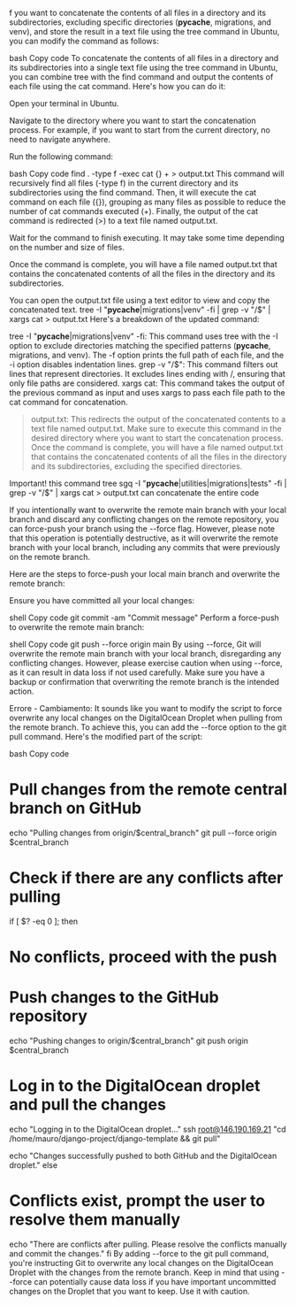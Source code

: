 f you want to concatenate the contents of all files in a directory and its subdirectories, excluding specific directories (__pycache__, migrations, and venv), and store the result in a text file using the tree command in Ubuntu, you can modify the command as follows:

bash
Copy code
To concatenate the contents of all files in a directory and its subdirectories into a single text file using the tree command in Ubuntu, you can combine tree with the find command and output the contents of each file using the cat command. Here's how you can do it:

Open your terminal in Ubuntu.

Navigate to the directory where you want to start the concatenation process. For example, if you want to start from the current directory, no need to navigate anywhere.

Run the following command:

bash
Copy code
find . -type f -exec cat {} + > output.txt
This command will recursively find all files (-type f) in the current directory and its subdirectories using the find command. Then, it will execute the cat command on each file ({}), grouping as many files as possible to reduce the number of cat commands executed (+). Finally, the output of the cat command is redirected (>) to a text file named output.txt.

Wait for the command to finish executing. It may take some time depending on the number and size of files.

Once the command is complete, you will have a file named output.txt that contains the concatenated contents of all the files in the directory and its subdirectories.

You can open the output.txt file using a text editor to view and copy the concatenated text.
tree -I "__pycache__|migrations|venv" -fi | grep -v "/$" | xargs cat > output.txt
Here's a breakdown of the updated command:

tree -I "__pycache__|migrations|venv" -fi: This command uses tree with the -I option to exclude directories matching the specified patterns (__pycache__, migrations, and venv). The -f option prints the full path of each file, and the -i option disables indentation lines.
grep -v "/$": This command filters out lines that represent directories. It excludes lines ending with /, ensuring that only file paths are considered.
xargs cat: This command takes the output of the previous command as input and uses xargs to pass each file path to the cat command for concatenation.
> output.txt: This redirects the output of the concatenated contents to a text file named output.txt.
Make sure to execute this command in the desired directory where you want to start the concatenation process. Once the command is complete, you will have a file named output.txt that contains the concatenated contents of all the files in the directory and its subdirectories, excluding the specified directories.

Important! this command tree sgq -I "__pycache__|utilities|migrations|tests" -fi | grep -v "/$" |  xargs cat > output.txt can concatenate the entire code

If you intentionally want to overwrite the remote main branch with your local branch and discard any conflicting changes on the remote repository, you can force-push your branch using the --force flag. However, please note that this operation is potentially destructive, as it will overwrite the remote branch with your local branch, including any commits that were previously on the remote branch.

Here are the steps to force-push your local main branch and overwrite the remote branch:

Ensure you have committed all your local changes:

shell
Copy code
git commit -am "Commit message"
Perform a force-push to overwrite the remote main branch:

shell
Copy code
git push --force origin main
By using --force, Git will overwrite the remote main branch with your local branch, disregarding any conflicting changes. However, please exercise caution when using --force, as it can result in data loss if not used carefully. Make sure you have a backup or confirmation that overwriting the remote branch is the intended action.

Errore - Cambiamento:
It sounds like you want to modify the script to force overwrite any local changes on the DigitalOcean Droplet when pulling from the remote branch. To achieve this, you can add the --force option to the git pull command. Here's the modified part of the script:

bash
Copy code
# Pull changes from the remote central branch on GitHub
echo "Pulling changes from origin/$central_branch"
git pull --force origin $central_branch

# Check if there are any conflicts after pulling
if [ $? -eq 0 ]; then
  # No conflicts, proceed with the push
  # Push changes to the GitHub repository
  echo "Pushing changes to origin/$central_branch"
  git push origin $central_branch

  # Log in to the DigitalOcean droplet and pull the changes
  echo "Logging in to the DigitalOcean droplet..."
  ssh root@146.190.169.21 "cd /home/mauro/django-project/django-template && git pull"

  echo "Changes successfully pushed to both GitHub and the DigitalOcean droplet."
else
  # Conflicts exist, prompt the user to resolve them manually
  echo "There are conflicts after pulling. Please resolve the conflicts manually and commit the changes."
fi
By adding --force to the git pull command, you're instructing Git to overwrite any local changes on the DigitalOcean Droplet with the changes from the remote branch. Keep in mind that using --force can potentially cause data loss if you have important uncommitted changes on the Droplet that you want to keep. Use it with caution.